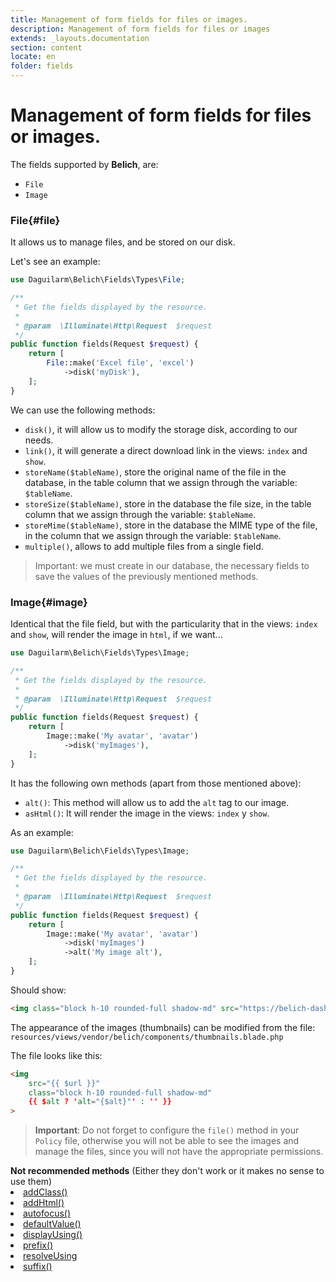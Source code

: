 ```yaml
---
title: Management of form fields for files or images.
description: Management of form fields for files or images
extends: _layouts.documentation
section: content
locate: en
folder: fields
---
```


# Management of form fields for files or images.

The fields supported by **Belich**, are:

- `File`
- `Image`

### File{#file}  

It allows us to manage files, and be stored on our disk.

Let's see an example:

```php
use Daguilarm\Belich\Fields\Types\File;

/**
 * Get the fields displayed by the resource.
 *
 * @param  \Illuminate\Http\Request  $request
 */
public function fields(Request $request) {
    return [
        File::make('Excel file', 'excel')
            ->disk('myDisk'),
    ];
}
```

We can use the following methods:

- `disk()`, it will allow us to modify the storage disk, according to our needs.
- `link()`, it will generate a direct download link in the views: `index` and `show`.
- `storeName($tableName)`, store the original name of the file in the database, in the table column that we assign through the variable: `$tableName`.
- `storeSize($tableName)`, store in the database the file size, in the table column that we assign through the variable: `$tableName`.
- `storeMime($tableName)`, store in the database the MIME type of the file, in the column that we assign through the variable: `$tableName`.
- `multiple()`, allows to add multiple files from a single field.

>Important: we must create in our database, the necessary fields to save the values of the previously mentioned methods.

### Image{#image}  

Identical that the file field, but with the particularity that in the views: `index` and `show`, will render the image in `html`, if we want...

```php
use Daguilarm\Belich\Fields\Types\Image;

/**
 * Get the fields displayed by the resource.
 *
 * @param  \Illuminate\Http\Request  $request
 */
public function fields(Request $request) {
    return [
        Image::make('My avatar', 'avatar')
            ->disk('myImages'),
    ];
}
```

It has the following own methods (apart from those mentioned above):

- `alt()`: This method will allow us to add the `alt` tag to our image.
- `asHtml()`: It will render the image in the views: `index` y `show`.

As an example:

```php
use Daguilarm\Belich\Fields\Types\Image;

/**
 * Get the fields displayed by the resource.
 *
 * @param  \Illuminate\Http\Request  $request
 */
public function fields(Request $request) {
    return [
        Image::make('My avatar', 'avatar')
            ->disk('myImages')
            ->alt('My image alt'),
    ];
}
```

Should show:

```html
<img class="block h-10 rounded-full shadow-md" src="https://belich-dashboard.test/storage/1572122314php9SkNQY.png" alt="My image alt">
```

The appearance of the images (thumbnails) can be modified from the file: `resources/views/vendor/belich/components/thumbnails.blade.php`

The file looks like this:

```html
<img
    src="{{ $url }}"
    class="block h-10 rounded-full shadow-md"
    {{ $alt ? 'alt="{$alt}"' : '' }}
>
```

>**Important**: Do not forget to configure the `file()` method in your `Policy` file, otherwise you will not be able to see the images and manage the files, since you will not have the appropriate permissions.

<div class="tip">
    <b>Not recommended methods</b> (Either they don't work or it makes no sense to use them)
    <u>
        <li>addClass()</li>
        <li>addHtml()</li>
        <li>autofocus()</li>
        <li>defaultValue()</li>
        <li>displayUsing()</li>
        <li>prefix()</li>
        <li>resolveUsing</li>
        <li>suffix()</li>
    </u>
</div>
